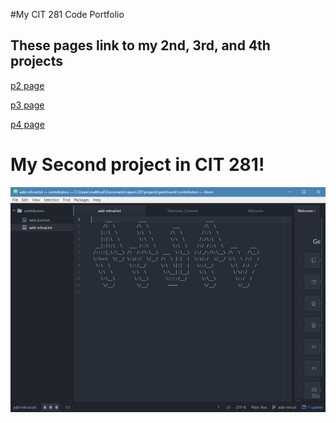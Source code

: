 #My CIT 281 Code Portfolio
## These pages link to my 2nd, 3rd, and 4th projects

[p2 page](https://uo-cit.github.io/p2-17S-mhval/)

[p3 page](https://uo-cit.github.io/p3-17s-mhval/)

[p4 page](https://uo-cit.github.io/p4-17s-mhval/)

# My Second project in CIT 281!

![github banner](images/github-banner.png)
